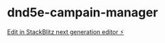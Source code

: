 # dnd5e-campain-manager

[Edit in StackBlitz next generation editor ⚡️](https://stackblitz.com/~/github.com/Eevee56285/dnd5e-campain-manager)